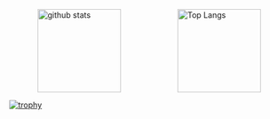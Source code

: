 <div style="display: flex; justify-content: space-around; align-items: center;">
  <img alt="github stats" height="150px" src="https://github-readme-stats.vercel.app/api?username=Jigubkmn&count_private=true&show_icons=true&theme=slateorange" />
  <img alt="Top Langs" height="150px" src="https://github-readme-stats.vercel.app/api/top-langs/?username=Jigubkmn&layout=compact&count_private=true&show_icons=true&theme=slateorange" />
</div>

[![trophy](https://github-profile-trophy.vercel.app/?username=Jigubkmn&theme=onedark)](https://github-profile-trophy.vercel.app/?username=Jigubkmn&theme=tokyonight)